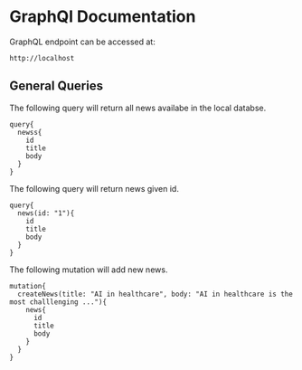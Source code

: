 # GraphQl Documentation



GraphQL endpoint can be accessed at:

```
http://localhost
```

## General Queries

The following query will return all news availabe in the local databse.

```
query{
  newss{
    id
    title
    body
  }
}
```

The following query will return news given id.

```
query{
  news(id: "1"){
    id
    title
    body
  }
}
```

The following mutation will add new news.

```
mutation{
  createNews(title: "AI in healthcare", body: "AI in healthcare is the most challlenging ..."){
    news{
      id
      title
      body
    }
  }
}
```
